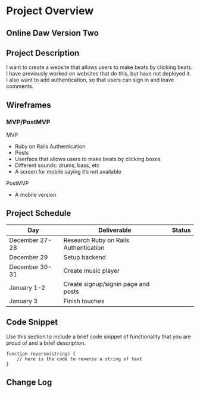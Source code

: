 # Project Overview

## Online Daw Version Two

## Project Description

I want to create a website that allows users to make beats by clicking beats. I have previously worked on websites that do this, but have not deployed it. I also want to add authentication, so that users can sign in and leave comments. 

## Wireframes



### MVP/PostMVP

MVP 

- Ruby on Rails Authentication
- Posts 
- Userface that allows users to make beats by clicking boxes  
- Different sounds: drums, bass, etc 
- A screen for mobile saying it’s not available 

PostMVP 

- A mobile version 

## Project Schedule

|  Day | Deliverable | Status
|---|---| ---|
|December 27-28| Research Ruby on Rails Authentication
|December 29| Setup backend
|December 30-31| Create music player
|January 1-2| Create signup/signin page and posts
|January 3| Finish touches

## Code Snippet

Use this section to include a brief code snippet of functionality that you are proud of and a brief description.  

```
function reverse(string) {
	// here is the code to reverse a string of text
}
```

## Change Log

